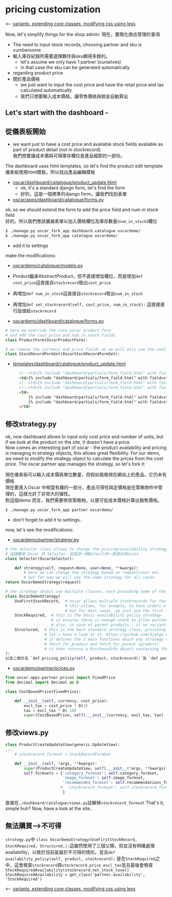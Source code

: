 # pricing customization

<p dir=ltr><-- <a href="/demo/3.variants-and-dates/README.md">variants, extending core classes, modifying css using less</a></p>

Now, let's simplify things for the shop admin:
現在，要簡化商店管理的事項

* The need to input stock records, choosing partner and sku is cumbersome
* 輸入庫存紀錄所需要選擇夥伴與sku顯得多餘的。
  * let's assume we only have 1 partner (ourselves)
  * in that case the sku can be generated automatically
* regarding product price
* 關於產品價格
  * we just want to input the cost price and have the retail price and tax calculated automatically
  * 我們只想要輸入成本價格，讓零售價格與稅金自動算出
## Let's start with the dashboard -
## 從儀表板開始

* we want just to have a cost price and available stock fields available as part of product detail (not in stockrecord)  
我們想要讓成本價與可得庫存欄位是產品細節的一部份。

The dashboard uses html templates, so let's find the product edit template  
儀表板使用html模板，所以找出產品編輯模板
* [oscar/dashboard/catalogue/product_update.html](https://github.com/django-oscar/django-oscar/blob/master/src/oscar/templates/oscar/dashboard/catalogue/product_update.html#L97)
  * ok, it's a standard django form, let's find the form
  * 好的，這是一個標準的django form，讓我們找到表單
* [oscar/apps/dashboard/catalogue/forms.py](https://github.com/django-oscar/django-oscar/blob/master/src/oscar/apps/dashboard/catalogue/forms.py#L157)

ok, so we should extend the form to add the price field and num in stock field  
好的，所以我們應該擴展表單以加入價格欄位及庫存數量(`num_in_stock`)欄位
```bash
$ ./manage.py oscar_fork_app dashboard.catalogue oscardemo/
$ ./manage.py oscar_fork_app catalogue oscardemo/
```

* add it to settings

make the modifications:

* [oscardemo/catalogue/models.py](oscardemo/catalogue/models.py)
* Product繼承AbstractProduct，但不直接增加欄位，而是增加`def cost_price`這直接自`stockrecord`取出`cost_price`
* 再增加`def num_in_stock`這直接自`stockrecord`取出`num_in_stock`
* 再增加`def set_stockrecord(self, cost_price, num_in_stock):` 這直接進行設值給`stockrecord`

* [oscardemo/dashboard/catalogue/forms.py](oscardemo/dashboard/catalogue/forms.py)
```python
# here we override the core oscar product form
# and add the cost_price and num_in_stock fields
class ProductForm(OscarProductForm):

# we remove the currency and price fields as we will only use the cost_price field
class StockRecordFormSet(OscarStockRecordFormSet):

```
* [templates/dashboard/catalogue/product_update.html](templates/dashboard/catalogue/product_update.html)
```html
      <!--<td>{% include "dashboard/partials/form_field.html" with field=stockrecord_form.price_currency nolabel=True %}</td>-->
      <td>{% include "dashboard/partials/form_field.html" with field=stockrecord_form.cost_price nolabel=True %}</td>
      <!--<td>{% include "dashboard/partials/form_field.html" with field=stockrecord_form.price_excl_tax nolabel=True %}</td>-->
      <!--<td>{% include "dashboard/partials/form_field.html" with field=stockrecord_form.price_retail nolabel=True %}</td>-->
      <td>
          {% include "dashboard/partials/form_field.html" with field=stockrecord_form.id nolabel=True %}
          {% include "dashboard/partials/form_field.html" with field=stockrecord_form.DELETE nolabel=True %}
      </td>
```

## 修改strategy.py
ok, now dashboard allows to input only cost price and number of units, but if we look at the product on the site, it doesn't have a price.  
Now comes an interesting part of oscar - the product availability and pricing is managing in strategy objects, this allows great flexibility.
For our demo, we need to modify the strategy object to calculate the prices from the cost price.
The oscar partner app manages the strategy, so let's fork it:

現在儀表板可以輸入成本價與單位數量，但假如我檢視在網站上的產品，它仍未有價格  
現在要進入Oscar 中相當有趣的一部分，產品可得性與定價格是在策略物件中管理的，這樣允許了非常大的彈性。  
對這個demo 而言，我們需要修改策略物，以便可從成本價格計算出銷售價格。  


```bash
$ ./manage.py oscar_fork_app partner oscardemo/
```

* don't forget to add it to settings..

now, let's see the modifications:

* [oscardemo/partner/strategy.py](oscardemo/partner/strategy.py)
```python
# the selector class allows to change the pricing/availability strategy
# 這裡繼承 Oscar 的 Selector，並返回一個Default的一個混合的mixin
class Selector(OscarSelector):

    def strategy(self, request=None, user=None, **kwargs):
        # here we can change the strategy based on request/user etc..
        # but for now we will use the same strategy for all cases
return OscarDemoStrategy(request)

# the strategy object use multiple classes, each providing some of the functionality
class OscarDemoStrategy(
    UseFirstStockRecord,  # oscar allows multiple stockrecords for the same product
                          # this allows, for example, to have orders of a large quantity be made via a different supplier
                          # but for most cases, we just use the first stock record
    StockRequired,  # this is the basic availability policy strategy
                    # it ensures there is enough stock to allow purchasing the product
                    # also, in case of parent products - if no variants are available, the parent will not be available
    Structured,  # this is the main standard strategy class, providing a lot of common functionality
                 # let's have a look at it: https://github.com/django-oscar/django-oscar/blob/1.1.1/src/oscar/apps/partner/strategy.py#L101
                 # it defines the 2 main functions which any strategy requires -
                 # fetch_for_product and fetch_for_parent (product)
                 # it then returns a PurchaseInfo object containing the price and availability
):
以及二個方法 `def pricing_policy(self, product, stockrecord):`及 `def parent_pricing_policy(self, product, children_stock):`，皆來自`Structured`
```

* [oscardemo/partner/prices.py](oscardemo/partner/prices.py)
```python
from oscar.apps.partner.prices import FixedPrice
from decimal import Decimal as D

class CostBasedPrice(FixedPrice):

    def __init__(self, currency, cost_price):
        excl_tax = cost_price * D(2)
        tax = excl_tax * D(.18)
        super(CostBasedPrice, self).__init__(currency, excl_tax, tax)
```

## 修改views.py

```python
class ProductCreateUpdateView(generic.UpdateView):
...
    # stockrecord_formset = StockRecordFormSet

    def __init__(self, *args, **kwargs):
        super(ProductCreateUpdateView, self).__init__(*args, **kwargs)
        self.formsets = {'category_formset': self.category_formset,
                         'image_formset': self.image_formset,
                         'recommended_formset': self.recommendations_formset,
                        #  'stockrecord_formset': self.stockrecord_formset
                         }

```

直接在`./dashboard/catalogue/views.py`註解掉`stockrecord_formset`
That's it, simple huh? Now, have a look at the site..

## 無法購買-->不可得
`strategy.py`中 `class OscarDemoStrategy(UseFirstStockRecord, StockRequired, Structured,):`這雖然使用了三個父類，但並沒有明確處理availability，以致於目前是屬於不可得的情形。並且`def availability_policy(self, product, stockrecord):` 是在`StockRequired`之中，這會檢查`stockrecord`與`stockrecord.price_excl_tax`並且最後會檢查`StockRequiredAvailability(stockrecord.net_stock_level)` `StockRequiredAvailability = get_class('partner.availability', 'StockRequired')`


<p dir=ltr><-- <a href="/demo/3.variants-and-dates/README.md">variants, extending core classes, modifying css using less</a></p>
